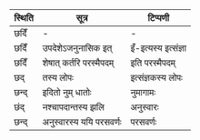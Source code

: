 | स्थिति | सूत्र | टिप्पणी |
| ----- | ------- | ------ |
| छदिँ | - | - |
| छदिँ | उपदेशेऽजनुनासिक इत् | इँ-इत्यस्य इत्संज्ञा |
| छदिँ | शेषात् कर्तरि परस्मैपदम् | इति परस्मैपदम् |
| छद् | तस्य लोपः | इत्संज्ञकस्य लोपः |
| छन्द् | इदितो नुम् धातोः | नुमागामः |
| छंद् | नश्चापदान्तस्य झलि | अनुस्वारः |
| छन्द् | अनुस्वारस्य ययि परसवर्णः | परसवर्णः |
